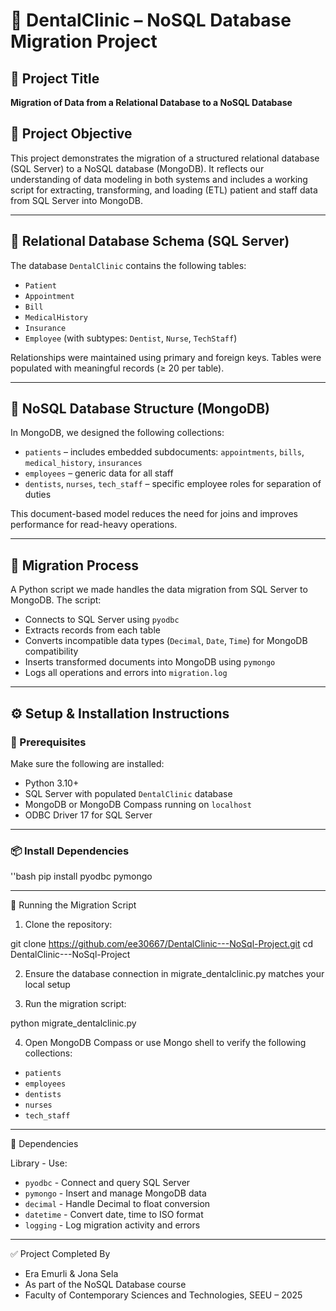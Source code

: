 # 🦷 DentalClinic – NoSQL Database Migration Project

## 📌 Project Title
**Migration of Data from a Relational Database to a NoSQL Database**

## 🎯 Project Objective
This project demonstrates the migration of a structured relational database (SQL Server) to a NoSQL database (MongoDB). 
It reflects our understanding of data modeling in both systems and includes a working script for extracting, transforming, 
and loading (ETL) patient and staff data from SQL Server into MongoDB.

---

## 📁 Relational Database Schema (SQL Server)
The database `DentalClinic` contains the following tables:

- `Patient`
- `Appointment`
- `Bill`
- `MedicalHistory`
- `Insurance`
- `Employee` (with subtypes: `Dentist`, `Nurse`, `TechStaff`)

Relationships were maintained using primary and foreign keys. Tables were populated with meaningful records (≥ 20 per table).

---

## 🚀 NoSQL Database Structure (MongoDB)

In MongoDB, we designed the following collections:

- `patients` – includes embedded subdocuments: `appointments`, `bills`, `medical_history`, `insurances`
- `employees` – generic data for all staff
- `dentists`, `nurses`, `tech_staff` – specific employee roles for separation of duties

This document-based model reduces the need for joins and improves performance for read-heavy operations.

---

## 🔄 Migration Process

A Python script we made handles the data migration from SQL Server to MongoDB. The script:

- Connects to SQL Server using `pyodbc`
- Extracts records from each table
- Converts incompatible data types (`Decimal`, `Date`, `Time`) for MongoDB compatibility
- Inserts transformed documents into MongoDB using `pymongo`
- Logs all operations and errors into `migration.log`

---

## ⚙️ Setup & Installation Instructions

### 🔧 Prerequisites
Make sure the following are installed:

- Python 3.10+
- SQL Server with populated `DentalClinic` database
- MongoDB or MongoDB Compass running on `localhost`
- ODBC Driver 17 for SQL Server

---

### 📦 Install Dependencies

''bash
pip install pyodbc pymongo

---

🚀 Running the Migration Script

1. Clone the repository:

git clone https://github.com/ee30667/DentalClinic---NoSql-Project.git
cd DentalClinic---NoSql-Project

2. Ensure the database connection in migrate_dentalclinic.py matches your local setup

3. Run the migration script:

python migrate_dentalclinic.py

4. Open MongoDB Compass or use Mongo shell to verify the following collections:

- `patients`
- `employees`
- `dentists`
- `nurses`
- `tech_staff`

---

🧩 Dependencies

Library -	Use: 
- `pyodbc` - Connect and query SQL Server
- `pymongo`	- Insert and manage MongoDB data
- `decimal` - Handle Decimal to float conversion
- `datetime` - Convert date, time to ISO format
- `logging` - Log migration activity and errors

---

  ✅ Project Completed By
- Era Emurli & Jona Sela
- As part of the NoSQL Database course
- Faculty of Contemporary Sciences and Technologies, SEEU – 2025
